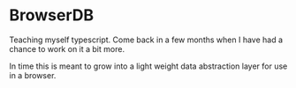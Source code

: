 # BrowserDB

Teaching myself typescript. Come back in a few months when I have had a chance to work on it a bit more.

In time this is meant to grow into a light weight data abstraction layer for use in a browser.

